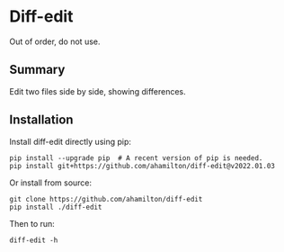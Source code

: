 # Diff-edit

Out of order, do not use.

## Summary

Edit two files side by side, showing differences.

## Installation

Install diff-edit directly using pip:

    pip install --upgrade pip  # A recent version of pip is needed.
    pip install git+https://github.com/ahamilton/diff-edit@v2022.01.03

Or install from source:

    git clone https://github.com/ahamilton/diff-edit
    pip install ./diff-edit

Then to run:

    diff-edit -h
